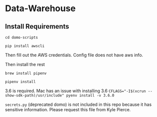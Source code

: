 # Data-Warehouse

## Install Requirements
```cd domo-scripts```

```pip install awscli```

Then fill out the AWS credentials. Config file does not have aws info.

Then install the rest

```brew install pipenv```

```pipenv install```

3.6 is required. Mac has an issue with installing 3.6
```CFLAGS="-I$(xcrun --show-sdk-path)/usr/include" pyenv install -v 3.6.0```

```secrets.py``` (deprecated domo) is not included in this repo because it has sensitive information. Please request this file from Kyle Pierce. 




